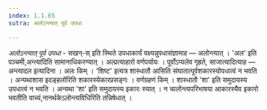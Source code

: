 ```yaml
---
index: 1.1.65
sutra: अलोऽन्त्यात् पूर्व उपधा

---
```

_अलोऽन्त्यात् पूर्व उपधा_ - सखन्-स् इति स्थिते उपधाकार्यं वक्ष्यन्नुपधासंज्ञामाह — अलोन्त्यात् । 'अल' इति पञ्चमी,अन्त्या॑दिति सामानाधिकरण्यात् । अल्प्रत्याहारो वर्णपर्यायः । पूर्वोऽप्यलेव गृह्रते, साजात्यादित्याह — अन्त्यादल इत्यादिना । अलः किम्  । 'शिष्ट' इत्यत्र शास्धातौ आसिति संघातात्पूर्वशकारस्योपधात्वं न भवति । अन्यथाशास इदङ्हलो॑रिति शकारस्येकारप्रसङ्गः । वर्णग्रहणं किम्  । शास्धातौ 'शा' इति समुदायस्य उपधात्वं न भवति । अन्यथा 'शा' इति समुदायस्य इकारः स्यात् । न चालोन्त्यपरिभाषया आकारस्यैव इकारो भवतीति वाच्यं,नानर्थकेऽलोन्त्यविधि॑रिति तन्निषेधात् । 